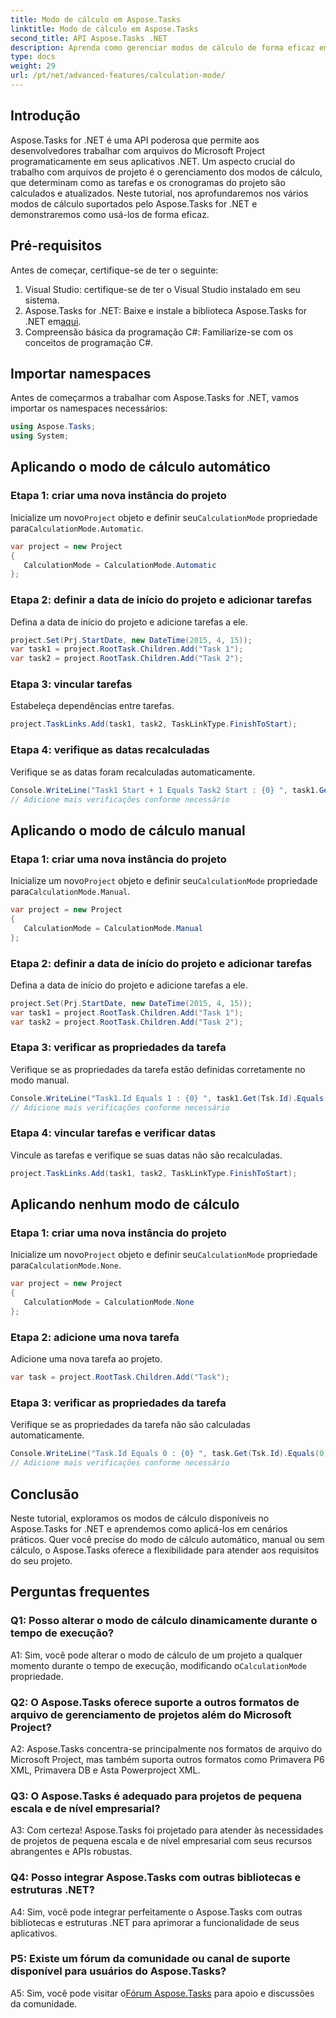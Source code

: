 ```yaml
---
title: Modo de cálculo em Aspose.Tasks
linktitle: Modo de cálculo em Aspose.Tasks
second_title: API Aspose.Tasks .NET
description: Aprenda como gerenciar modos de cálculo de forma eficaz em Aspose.Tasks for .NET para agilizar o agendamento de projetos e dependências de tarefas.
type: docs
weight: 29
url: /pt/net/advanced-features/calculation-mode/
---
```

## Introdução

Aspose.Tasks for .NET é uma API poderosa que permite aos desenvolvedores trabalhar com arquivos do Microsoft Project programaticamente em seus aplicativos .NET. Um aspecto crucial do trabalho com arquivos de projeto é o gerenciamento dos modos de cálculo, que determinam como as tarefas e os cronogramas do projeto são calculados e atualizados. Neste tutorial, nos aprofundaremos nos vários modos de cálculo suportados pelo Aspose.Tasks for .NET e demonstraremos como usá-los de forma eficaz.

## Pré-requisitos

Antes de começar, certifique-se de ter o seguinte:

1. Visual Studio: certifique-se de ter o Visual Studio instalado em seu sistema.
2.  Aspose.Tasks for .NET: Baixe e instale a biblioteca Aspose.Tasks for .NET em[aqui](https://releases.aspose.com/tasks/net/).
3. Compreensão básica da programação C#: Familiarize-se com os conceitos de programação C#.

## Importar namespaces

Antes de começarmos a trabalhar com Aspose.Tasks for .NET, vamos importar os namespaces necessários:

```csharp
using Aspose.Tasks;
using System;


```

## Aplicando o modo de cálculo automático

### Etapa 1: criar uma nova instância do projeto

 Inicialize um novo`Project` objeto e definir seu`CalculationMode` propriedade para`CalculationMode.Automatic`.

```csharp
var project = new Project
{
   CalculationMode = CalculationMode.Automatic
};
```

### Etapa 2: definir a data de início do projeto e adicionar tarefas

Defina a data de início do projeto e adicione tarefas a ele.

```csharp
project.Set(Prj.StartDate, new DateTime(2015, 4, 15));
var task1 = project.RootTask.Children.Add("Task 1");
var task2 = project.RootTask.Children.Add("Task 2");
```

### Etapa 3: vincular tarefas

Estabeleça dependências entre tarefas.

```csharp
project.TaskLinks.Add(task1, task2, TaskLinkType.FinishToStart);
```

### Etapa 4: verifique as datas recalculadas

Verifique se as datas foram recalculadas automaticamente.

```csharp
Console.WriteLine("Task1 Start + 1 Equals Task2 Start : {0} ", task1.Get(Tsk.Start).AddDays(1).Equals(task2.Get(Tsk.Start)));
// Adicione mais verificações conforme necessário
```

## Aplicando o modo de cálculo manual

### Etapa 1: criar uma nova instância do projeto

 Inicialize um novo`Project` objeto e definir seu`CalculationMode` propriedade para`CalculationMode.Manual`.

```csharp
var project = new Project
{
   CalculationMode = CalculationMode.Manual
};
```

### Etapa 2: definir a data de início do projeto e adicionar tarefas

Defina a data de início do projeto e adicione tarefas a ele.

```csharp
project.Set(Prj.StartDate, new DateTime(2015, 4, 15));
var task1 = project.RootTask.Children.Add("Task 1");
var task2 = project.RootTask.Children.Add("Task 2");
```

### Etapa 3: verificar as propriedades da tarefa

Verifique se as propriedades da tarefa estão definidas corretamente no modo manual.

```csharp
Console.WriteLine("Task1.Id Equals 1 : {0} ", task1.Get(Tsk.Id).Equals(1));
// Adicione mais verificações conforme necessário
```

### Etapa 4: vincular tarefas e verificar datas

Vincule as tarefas e verifique se suas datas não são recalculadas.

```csharp
project.TaskLinks.Add(task1, task2, TaskLinkType.FinishToStart);
```

## Aplicando nenhum modo de cálculo

### Etapa 1: criar uma nova instância do projeto

 Inicialize um novo`Project` objeto e definir seu`CalculationMode` propriedade para`CalculationMode.None`.

```csharp
var project = new Project
{
   CalculationMode = CalculationMode.None
};
```

### Etapa 2: adicione uma nova tarefa

Adicione uma nova tarefa ao projeto.

```csharp
var task = project.RootTask.Children.Add("Task");
```

### Etapa 3: verificar as propriedades da tarefa

Verifique se as propriedades da tarefa não são calculadas automaticamente.

```csharp
Console.WriteLine("Task.Id Equals 0 : {0} ", task.Get(Tsk.Id).Equals(0));
// Adicione mais verificações conforme necessário
```

## Conclusão

Neste tutorial, exploramos os modos de cálculo disponíveis no Aspose.Tasks for .NET e aprendemos como aplicá-los em cenários práticos. Quer você precise do modo de cálculo automático, manual ou sem cálculo, o Aspose.Tasks oferece a flexibilidade para atender aos requisitos do seu projeto.

## Perguntas frequentes

### Q1: Posso alterar o modo de cálculo dinamicamente durante o tempo de execução?

A1: Sim, você pode alterar o modo de cálculo de um projeto a qualquer momento durante o tempo de execução, modificando o`CalculationMode` propriedade.

### Q2: O Aspose.Tasks oferece suporte a outros formatos de arquivo de gerenciamento de projetos além do Microsoft Project?

A2: Aspose.Tasks concentra-se principalmente nos formatos de arquivo do Microsoft Project, mas também suporta outros formatos como Primavera P6 XML, Primavera DB e Asta Powerproject XML.

### Q3: O Aspose.Tasks é adequado para projetos de pequena escala e de nível empresarial?

A3: Com certeza! Aspose.Tasks foi projetado para atender às necessidades de projetos de pequena escala e de nível empresarial com seus recursos abrangentes e APIs robustas.

### Q4: Posso integrar Aspose.Tasks com outras bibliotecas e estruturas .NET?

A4: Sim, você pode integrar perfeitamente o Aspose.Tasks com outras bibliotecas e estruturas .NET para aprimorar a funcionalidade de seus aplicativos.

### P5: Existe um fórum da comunidade ou canal de suporte disponível para usuários do Aspose.Tasks?

 A5: Sim, você pode visitar o[Fórum Aspose.Tasks](https://forum.aspose.com/c/tasks/15) para apoio e discussões da comunidade.